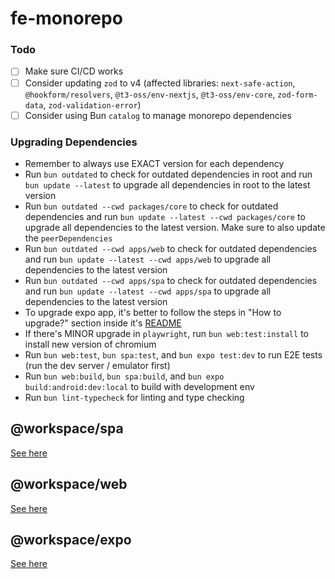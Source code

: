 # fe-monorepo

### Todo

- [ ] Make sure CI/CD works
- [ ] Consider updating `zod` to v4 (affected libraries: `next-safe-action`, `@hookform/resolvers`, `@t3-oss/env-nextjs`, `@t3-oss/env-core`, `zod-form-data`, `zod-validation-error`)
- [ ] Consider using Bun `catalog` to manage monorepo dependencies

### Upgrading Dependencies

- Remember to always use EXACT version for each dependency
- Run `bun outdated` to check for outdated dependencies in root and run `bun update --latest` to upgrade all dependencies in root to the latest version
- Run `bun outdated --cwd packages/core` to check for outdated dependencies and run `bun update --latest --cwd packages/core` to upgrade all dependencies to the latest version. Make sure to also update the `peerDependencies`
- Run `bun outdated --cwd apps/web` to check for outdated dependencies and run `bun update --latest --cwd apps/web` to upgrade all dependencies to the latest version
- Run `bun outdated --cwd apps/spa` to check for outdated dependencies and run `bun update --latest --cwd apps/spa` to upgrade all dependencies to the latest version
- To upgrade expo app, it's better to follow the steps in "How to upgrade?" section inside it's [README](./apps/expo/README.md)
- If there's MINOR upgrade in `playwright`, run `bun web:test:install` to install new version of chromium
- Run `bun web:test`, `bun spa:test`, and `bun expo test:dev` to run E2E tests (run the dev server / emulator first)
- Run `bun web:build`, `bun spa:build`, and `bun expo build:android:dev:local` to build with development env
- Run `bun lint-typecheck` for linting and type checking

## @workspace/spa

[See here](./apps/spa/README.md)

## @workspace/web

[See here](./apps/web/README.md)

## @workspace/expo

[See here](./apps/expo/README.md)
